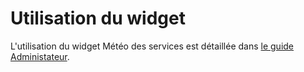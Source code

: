 # Utilisation du widget

L'utilisation du widget Météo des services est détaillée dans [le guide Administateur](guide-administration/moteurs/moteur-meteo-des-services.md).
